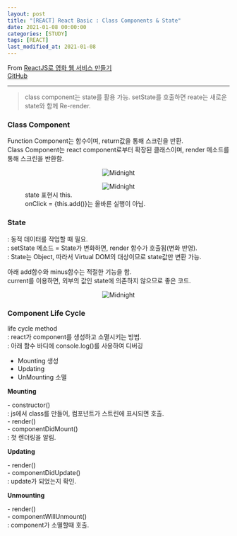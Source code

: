 ```yaml
---
layout: post
title: "[REACT] React Basic : Class Components & State"
date: 2021-01-08 00:00:00
categories: [STUDY]
tags: [REACT]
last_modified_at: 2021-01-08
---
```


From [ReactJS로 영화 웹 서비스 만들기](https://nomadcoders.co/react-fundamentals/lobby)
<br>[GitHub](https://github.com/Sinyoung3016/React_Tutorial)

---

> class component는 state를 활용 가능.
> setState를 호출하면 reate는 새로운 state와 함께 Re-render.

### Class Component

<p>
Function Component는 함수이며, return값을 통해 스크린을 반환.
<br>Class Component는 react component로부터 확장된 클래스이며,
render 메소드를 통해 스크린을 반환함.
</p>

<figure>
<center><img src="/Fortune/assets/React/19.png" alt="Midnight"></center>
</figure>

<figure>
<center><img src="/Fortune/assets/React/20.png" alt="Midnight"></center>
<figcaption>
state 표현시 this.
<br>onClick = {this.add()}는 올바른 실행이 아님.
</figcaption>
</figure>


### State
<p>
: 동적 데이터를 작업할 때 필요.
<br>: setState 메소드 = State가 변화하면, render 함수가 호출됨(변화 반영).
<br>: State는 Object, 따라서 Virtual DOM의 대상이므로 state값만 변환 가능.
</p>

<p>
아래 add함수와 minus함수는 적절한 기능을 함.
<br>current를 이용하면, 외부의 값인 state에 의존하지 않으므로 좋은 코드.
</p>

<figure>
  <center><img src="/Fortune/assets/React/21.png" alt="Midnight"></center>
</figure>


### Component Life Cycle

<p>
life cycle method
<br>: react가 component를 생성하고 소멸시키는 방법.
<br>: 아래 함수 바디에 console.log()를 사용하여 디버깅
</p>

* Mounting 생성
* Updating
* UnMounting 소멸

__Mounting__
<p>
- constructor()
<br>: js에서 class를 만들어, 컴포넌트가 스트린에 표시되면 호출.
<br>- render()
<br>- componentDidMount()
<br>: 첫 렌더링을 알림.
</p>

__Updating__
<p>
- render()
<br>- componentDidUpdate()
<br>: update가 되었는지 확인.
</p>

__Unmounting__
<p>
- render()
<br>- componentWillUnmount()
<br>: component가 소멸할때 호출.
</p>

<br>
<br>



